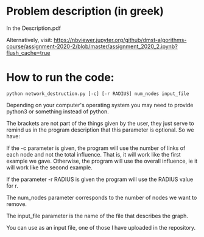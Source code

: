 # Problem description (in greek)
In the Description.pdf

Alternatively, visit: https://nbviewer.jupyter.org/github/dmst-algorithms-course/assignment-2020-2/blob/master/assignment_2020_2.ipynb?flush_cache=true

# How to run the code:
    python network_destruction.py [-c] [-r RADIUS] num_nodes input_file

Depending on your computer's operating system you may need to provide python3 or something instead of python.

The brackets are not part of the things given by the user, they just serve to remind us in the program description that this parameter is optional. So we have:

If the -c parameter is given, the program will use the number of links of each node and not the total influence. That is, it will work like the first example we gave. Otherwise, the program will use the overall influence, ie it will work like the second example.

If the parameter -r RADIUS is given the program will use the RADIUS value for r.

The num_nodes parameter corresponds to the number of nodes we want to remove.

The input_file parameter is the name of the file that describes the graph. 

You can use as an input file, one of those I have uploaded in the repository.
